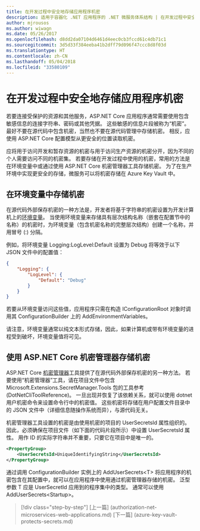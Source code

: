 ```yaml
---
title: 在开发过程中安全地存储应用程序机密
description: 适用于容器化 .NET 应用程序的 .NET 微服务体系结构 | 在开发过程中安全地存储应用程序机密
author: mjrousos
ms.author: wiwagn
ms.date: 05/26/2017
ms.openlocfilehash: d8dd2da07104d6461d4eec0cb3fccd61c4db71c1
ms.sourcegitcommit: 3d5d33f384eeba41b2dff79d096f47ccc8d8f03d
ms.translationtype: HT
ms.contentlocale: zh-CN
ms.lasthandoff: 05/04/2018
ms.locfileid: "33580109"
---
```

# <a name="storing-application-secrets-safely-during-development"></a>在开发过程中安全地存储应用程序机密

若要连接受保护的资源和其他服务，ASP.NET Core 应用程序通常需要使用包含敏感信息的连接字符串、密码或其他凭据。 这些敏感的信息片段被称为“机密”。 最好不要在源代码中包含机密，当然也不要在源代码管理中存储机密。 相反，应使用 ASP.NET Core 配置模型从更安全的位置读取机密。

应将用于访问开发和暂存资源的机密与用于访问生产资源的机密分开，因为不同的个人需要访问不同的机密集。 若要存储在开发过程中使用的机密，常用的方法是在环境变量中或通过使用 ASP.NET Core 机密管理器工具存储机密。 为了在生产环境中实现更安全的存储，微服务可以将机密存储在 Azure Key Vault 中。

## <a name="storing-secrets-in-environment-variables"></a>在环境变量中存储机密

在源代码外部保存机密的一种方法是，开发者将基于字符串的机密设置为开发计算机上的[环境变量](https://docs.microsoft.com/aspnet/core/security/app-secrets#environment-variables)。 当使用环境变量来存储具有层次结构名称（嵌套在配置节中的名称）的机密时，为环境变量（包含机密名称的完整层次结构）创建一个名称，并用冒号 (:) 分隔。

例如，将环境变量 Logging:LogLevel:Default 设置为 Debug 将等效于以下 JSON 文件中的配置值：

```json
{
    "Logging": {
        "LogLevel": {
            "Default": "Debug"
        }
    }
}
```

若要从环境变量访问这些值，应用程序只需在构造 IConfigurationRoot 对象时调用其 ConfigurationBuilder 上的 AddEnvironmentVariables。

请注意，环境变量通常以纯文本形式存储，因此，如果计算机或带有环境变量的进程受到破坏，环境变量值将可见。

## <a name="storing-secrets-using-the-aspnet-core-secret-manager"></a>使用 ASP.NET Core 机密管理器存储机密

ASP.NET Core [机密管理器](https://docs.microsoft.com/aspnet/core/security/app-secrets#secret-manager)工具提供了在源代码外部保存机密的另一种方法。 若要使用“机密管理器”工具，请在项目文件中包含 Microsoft.Extensions.SecretManager.Tools 包的工具参考 (DotNetCliToolReference)。 一旦出现并恢复了该依赖关系，就可以使用 dotnet 用户机密命令来设置命令行中的机密值。 这些机密将存储在用户配置文件目录中的 JSON 文件中（详细信息随操作系统而异），与源代码无关。

机密管理器工具设置的机密是由使用机密的项目的 UserSecretsId 属性组织的。 因此，必须确保在项目文件（如下面的代码片段所示）中设置 UserSecretsId 属性。 用作 ID 的实际字符串并不重要，只要它在项目中是唯一的。

```xml
<PropertyGroup>
    <UserSecretsId>UniqueIdentifyingString</UserSecretsId>
</PropertyGroup>
```

通过调用 ConfigurationBuilder 实例上的 AddUserSecrets&lt;T&gt; 将应用程序的机密包含在其配置中，就可以在应用程序中使用通过机密管理器存储的机密。 泛型参数 T 应是 UserSecretId 应用到的程序集中的类型。 通常可以使用 AddUserSecrets&lt;Startup&gt;。


>[!div class="step-by-step"]
[上一篇] (authorization-net-microservices-web-applications.md) [下一篇] (azure-key-vault-protects-secrets.md)
